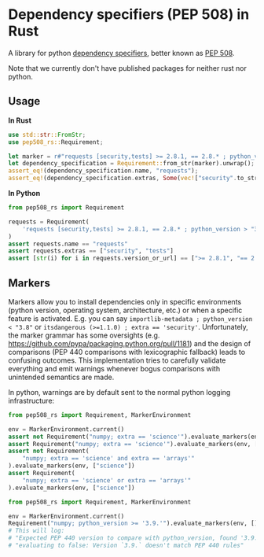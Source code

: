 # Dependency specifiers (PEP 508) in Rust

A library for python [dependency specifiers](https://packaging.python.org/en/latest/specifications/dependency-specifiers/), better known as [PEP 508](https://peps.python.org/pep-0508/).

Note that we currently don't have published packages for neither rust nor python.

## Usage

**In Rust**

```rust
use std::str::FromStr;
use pep508_rs::Requirement;

let marker = r#"requests [security,tests] >= 2.8.1, == 2.8.* ; python_version > "3.8""#;
let dependency_specification = Requirement::from_str(marker).unwrap();
assert_eq!(dependency_specification.name, "requests");
assert_eq!(dependency_specification.extras, Some(vec!["security".to_string(), "tests".to_string()]));
```

**In Python**

```python
from pep508_rs import Requirement

requests = Requirement(
    'requests [security,tests] >= 2.8.1, == 2.8.* ; python_version > "3.8"'
)
assert requests.name == "requests"
assert requests.extras == ["security", "tests"]
assert [str(i) for i in requests.version_or_url] == [">= 2.8.1", "== 2.8.*"]
```


## Markers

Markers allow you to install dependencies only in specific environments (python version, operating system, architecture, etc.) or when a specific feature is activated. E.g. you can say `importlib-metadata ; python_version < "3.8"` or `itsdangerous (>=1.1.0) ; extra == 'security'`. Unfortunately, the marker grammar has some oversights (e.g. <https://github.com/pypa/packaging.python.org/pull/1181>) and the design of comparisons (PEP 440 comparisons with lexicographic fallback) leads to confusing outcomes. This implementation tries to carefully validate everything and emit warnings whenever bogus comparisons with unintended semantics are made.

In python, warnings are by default sent to the normal python logging infrastructure:

```python
from pep508_rs import Requirement, MarkerEnvironment

env = MarkerEnvironment.current()
assert not Requirement("numpy; extra == 'science'").evaluate_markers(env, [])
assert Requirement("numpy; extra == 'science'").evaluate_markers(env, ["science"])
assert not Requirement(
    "numpy; extra == 'science' and extra == 'arrays'"
).evaluate_markers(env, ["science"])
assert Requirement(
    "numpy; extra == 'science' or extra == 'arrays'"
).evaluate_markers(env, ["science"])
```


```python
from pep508_rs import Requirement, MarkerEnvironment

env = MarkerEnvironment.current()
Requirement("numpy; python_version >= '3.9.'").evaluate_markers(env, [])
# This will log: 
# "Expected PEP 440 version to compare with python_version, found '3.9.', "
# "evaluating to false: Version `3.9.` doesn't match PEP 440 rules"
```
